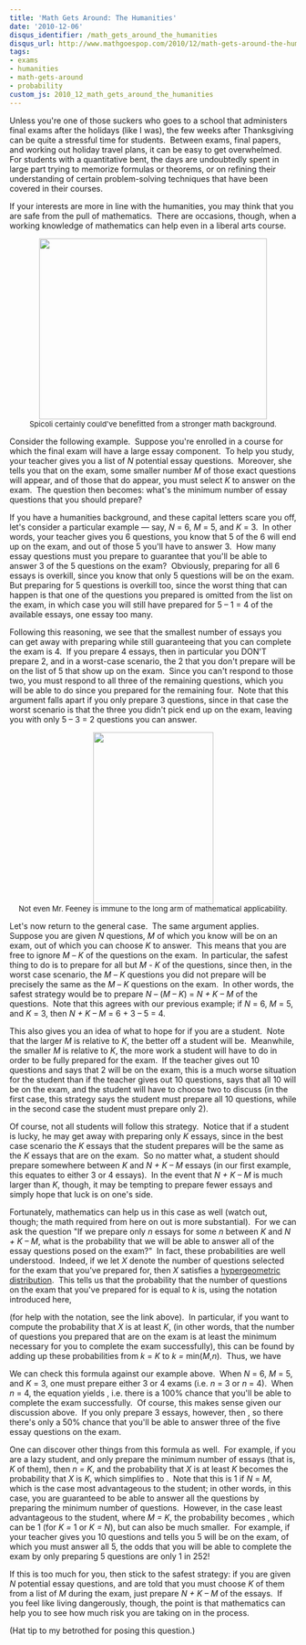 ```yaml
---
title: 'Math Gets Around: The Humanities'
date: '2010-12-06'
disqus_identifier: /math_gets_around_the_humanities
disqus_url: http://www.mathgoespop.com/2010/12/math-gets-around-the-humanities.html
tags:
- exams
- humanities
- math-gets-around
- probability
custom_js: 2010_12_math_gets_around_the_humanities
---
```


Unless you're one of those suckers who goes to a school that administers final exams after the holidays (like I was), the few weeks after Thanksgiving can be quite a stressful time for students.  Between exams, final papers, and working out holiday travel plans, it can be easy to get overwhelmed.  For students with a quantitative bent, the days are undoubtedly spent in large part trying to memorize formulas or theorems, or on refining their understanding of certain problem-solving techniques that have been covered in their courses.

If your interests are more in line with the humanities, you may think that you are safe from the pull of mathematics.  There are occasions, though, when a working knowledge of mathematics can help even in a liberal arts course.

<p style="text-align:center;font-size:small;"><a href="http://www.imdb.com/media/rm2371983360/tt0083929f"><img class="size-full wp-image-960" title="fasttimes" src="http://www.mathgoespop.com/images/2010/12/Picture-1.png" alt="" width="400" height="317" /></a><br>Spicoli certainly could've benefitted from a stronger math background.</p>

Consider the following example.  Suppose you're enrolled in a course for which the final exam will have a large essay component.  To help you study, your teacher gives you a list of <em>N</em> potential essay questions.  Moreover, she tells you that on the exam, some smaller number <em>M</em> of those exact questions will appear, and of those that do appear, you must select <em>K</em> to answer on the exam.  The question then becomes: what's the minimum number of essay questions that you should prepare?

If you have a humanities background, and these capital letters scare you off, let's consider a particular example &mdash; say, <em>N</em> = 6, <em>M</em> = 5, and <em>K</em> = 3.  In other words, your teacher gives you 6 questions, you know that 5 of the 6 will end up on the exam, and out of those 5 you'll have to answer 3.  How many essay questions must you prepare to guarantee that you'll be able to answer 3 of the 5 questions on the exam?  Obviously, preparing for all 6 essays is overkill, since you know that only 5 questions will be on the exam.  But preparing for 5 questions is overkill too, since the worst thing that can happen is that one of the questions you prepared is omitted from the list on the exam, in which case you will still have prepared for 5 &ndash; 1 = 4 of the available essays, one essay too many.

Following this reasoning, we see that the smallest number of essays you can get away with preparing while still guaranteeing that you can complete the exam is 4.  If you prepare 4 essays, then in particular you DON'T prepare 2, and in a worst-case scenario, the 2 that you don't prepare will be on the list of 5 that show up on the exam.  Since you can't respond to those two, you must respond to all three of the remaining questions, which you will be able to do since you prepared for the remaining four.  Note that this argument falls apart if you only prepare 3 questions, since in that case the worst scenario is that the three you didn't pick end up on the exam, leaving you with only 5 &ndash; 3 = 2 questions you can answer.

<p style="text-align:center;font-size:small;"><a href="http://www.imdb.com/title/tt0105958/"><img class="size-full wp-image-962" title="feeney" src="http://www.mathgoespop.com/images/2010/12/Picture-10.png" alt="" width="211" height="301" /></a><br>Not even Mr. Feeney is immune to the long arm of mathematical applicability.</p>

Let's now return to the general case.  The same argument applies.  Suppose you are given <em>N</em> questions, <em>M</em> of which you know will be on an exam, out of which you can choose <em>K</em> to answer.  This means that you are free to ignore <em>M</em> &ndash; <em>K</em> of the questions on the exam.  In particular, the safest thing to do is to prepare for all but <em>M</em> - <em>K</em> of the questions, since then, in the worst case scenario, the <em>M</em> &ndash; <em>K</em> questions you did not prepare will be precisely the same as the <em>M</em> &ndash; <em>K</em> questions on the exam.  In other words, the safest strategy would be to prepare <em>N</em> &ndash; (<em>M &ndash; K</em>) = <em>N + K &ndash; M</em> of the questions.  Note that this agrees with our previous example; if <em>N</em> = 6, <em>M</em> = 5, and <em>K</em> = 3, then <em>N + K &ndash; M </em>= 6 + 3 &ndash; 5 = 4.

This also gives you an idea of what to hope for if you are a student.  Note that the larger <em>M</em> is relative to <em>K</em>, the better off a student will be.  Meanwhile, the smaller <em>M</em> is relative to <em>K</em>, the more work a student will have to do in order to be fully prepared for the exam.  If the teacher gives out 10 questions and says that 2 will be on the exam, this is a much worse situation for the student than if the teacher gives out 10 questions, says that all 10 will be on the exam, and the student will have to choose two to discuss (in the first case, this strategy says the student must prepare all 10 questions, while in the second case the student must prepare only 2).

Of course, not all students will follow this strategy.  Notice that if a student is lucky, he may get away with preparing only <em>K</em> essays, since in the best case scenario the <em>K</em> essays that the student prepares will be the same as the <em>K</em> essays that are on the exam.  So no matter what, a student should prepare somewhere between <em>K</em> and <em>N + K &ndash; M</em> essays (in our first example, this equates to either 3 or 4 essays).  In the event that <em>N + K &ndash; M </em>is much larger than <em>K</em>, though, it may be tempting to prepare fewer essays and simply hope that luck is on one's side.

Fortunately, mathematics can help us in this case as well (watch out, though; the math required from here on out is more substantial).  For we can ask the question "If we prepare only <em>n</em> essays for some <em>n</em> between <em>K</em> and <em>N + K &ndash; M</em>, what is the probability that we will be able to answer all of the essay questions posed on the exam?"  In fact, these probabilities are well understood.  Indeed, if we let <em>X</em> denote the number of questions selected for the exam that you've prepared for, then <em>X</em> satisfies a <a href="http://en.wikipedia.org/wiki/Hypergeometric_distribution">hypergeometric distribution</a>.  This tells us that the probability that the number of questions on the exam that you've prepared for is equal to <em>k</em> is, using the notation introduced here,

<p style="text-align: center;"><span id="form1"></span></p>

<p>(for help with the notation, see the link above).  In particular, if you want to compute the probability that <em>X</em> is at least <em>K</em>, (in other words, that the number of questions you prepared that are on the exam is at least the minimum necessary for you to complete the exam successfully), this can be found by adding up these probabilities from <em>k</em> = <em>K</em> to <em>k = </em>min(<em>M</em>,<em>n</em>).  Thus, we have</p>

<p style="text-align: center;"><span id="form2"></span></p>

<p>We can check this formula against our example above.  When <em>N</em> = 6, <em>M</em> = 5, and <em>K</em> = 3, one must prepare either 3 or 4 exams (i.e. <em>n</em> = 3 or <em>n</em> = 4).  When <em>n</em> = 4, the equation yields <span id="form3"></span>, i.e. there is a 100% chance that you'll be able to complete the exam successfully.  Of course, this makes sense given our discussion above.  If you only prepare 3 essays, however, then <span id="form4"></span>, so there there's only a 50% chance that you'll be able to answer three of the five essay questions on the exam.</p>
<p>One can discover other things from this formula as well.  For example, if you are a lazy student, and only prepare the minimum number of essays (that is, <em>K</em> of them), then <em>n = K</em>, and the probability that <em>X</em> is at least <em>K </em>becomes the probability that <em>X </em>is <em>K</em>, which simplifies to <span id="form5"></span>.  Note that this is 1 if <em>N</em> = <em>M</em>, which is the case most advantageous to the student; in other words, in this case, you are guaranteed to be able to answer all the questions by preparing the minimum number of questions.  However, in the case least advantageous to the student, where <em>M = K</em>, the probability becomes <span id="form6"></span>, which can be 1 (for <em>K = </em>1 or <em>K = N</em>), but can also be much smaller.  For example, if your teacher gives you 10 questions and tells you 5 will be on the exam, of which you must answer all 5, the odds that you will be able to complete the exam by only preparing 5 questions are only 1 in 252!</p>
<p>If this is too much for you, then stick to the safest strategy: if you are given <em>N</em> potential essay questions, and are told that you must choose <em>K</em> of them from a list of <em>M </em>during the exam, just prepare <em>N + K &ndash; M</em> of the essays.  If you feel like living dangerously, though, the point is that mathematics can help you to see how much risk you are taking on in the process.</p>
<p>(Hat tip to my betrothed for posing this question.)</p>